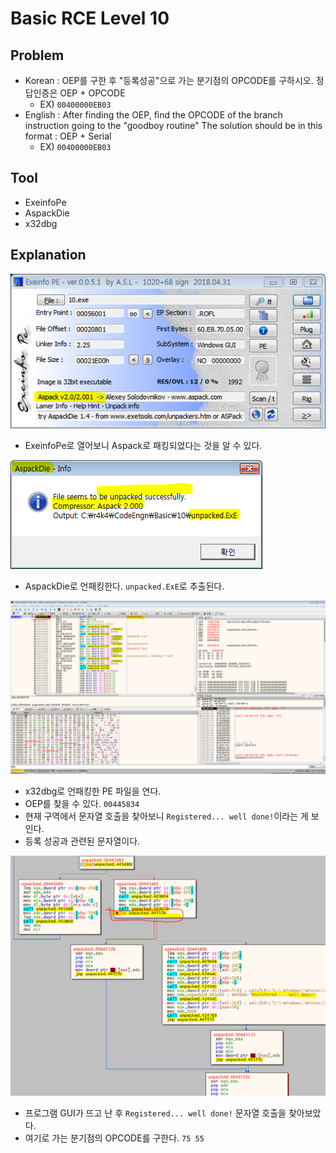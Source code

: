 # Basic RCE Level 10

## Problem
* Korean : OEP를 구한 후 "등록성공"으로 가는 분기점의 OPCODE를 구하시오. 정답인증은 OEP + OPCODE 
	- EX) `00400000EB03` 
* English : After finding the OEP, find the OPCODE of the branch instruction going to the "goodboy routine" The solution should be in this format : OEP + Serial 
	- EX) `00400000EB03`

## Tool
* ExeinfoPe
* AspackDie
* x32dbg

## Explanation
![](./1.PNG?raw=true)
* ExeinfoPe로 열어보니 Aspack로 패킹되었다는 것을 알 수 있다.

![](./2.PNG?raw=true)
* AspackDie로 언패킹한다. `unpacked.ExE`로 추출된다.

![](./3.PNG?raw=true)
* x32dbg로 언패킹한 PE 파일을 연다.
* OEP를 찾을 수 있다. `00445834`
* 현재 구역에서 문자열 호출을 찾아보니 `Registered... well done!`이라는 게 보인다.
* 등록 성공과 관련된 문자열이다.

![](./4.PNG?raw=true)
* 프로그램 GUI가 뜨고 난 후 `Registered... well done!` 문자열 호출을 찾아보았다.
* 여기로 가는 분기점의 OPCODE를 구한다. `75 55`